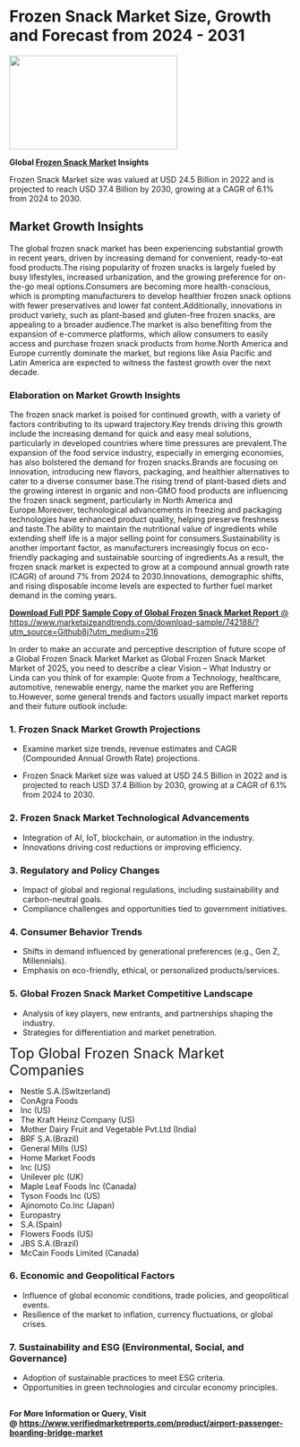 <H1>Frozen Snack Market Size, Growth and Forecast from 2024 - 2031</H1><img class="aligncenter size-medium wp-image-584254" src="https://thirdeyenews.in/wp-content/uploads/2024/09/Global-Market-Research-300x168.jpeg" alt="" width="300" height="168" /><p><strong>Global&nbsp;<a href="https://www.marketsizeandtrends.com/download-sample/742188/?utm_source=Github8j?utm_medium=216">Frozen Snack Market</a> Insights</strong></p><p>Frozen Snack Market size was valued at USD 24.5 Billion in 2022 and is projected to reach USD 37.4 Billion by 2030, growing at a CAGR of 6.1% from 2024 to 2030.</p><p><h2>Market Growth Insights</h2> The global frozen snack market has been experiencing substantial growth in recent years, driven by increasing demand for convenient, ready-to-eat food products.The rising popularity of frozen snacks is largely fueled by busy lifestyles, increased urbanization, and the growing preference for on-the-go meal options.Consumers are becoming more health-conscious, which is prompting manufacturers to develop healthier frozen snack options with fewer preservatives and lower fat content.Additionally, innovations in product variety, such as plant-based and gluten-free frozen snacks, are appealing to a broader audience.The market is also benefiting from the expansion of e-commerce platforms, which allow consumers to easily access and purchase frozen snack products from home.North America and Europe currently dominate the market, but regions like Asia Pacific and Latin America are expected to witness the fastest growth over the next decade.<p><a href="#"></a></p> <h3>Elaboration on Market Growth Insights</h3> The frozen snack market is poised for continued growth, with a variety of factors contributing to its upward trajectory.Key trends driving this growth include the increasing demand for quick and easy meal solutions, particularly in developed countries where time pressures are prevalent.The expansion of the food service industry, especially in emerging economies, has also bolstered the demand for frozen snacks.Brands are focusing on innovation, introducing new flavors, packaging, and healthier alternatives to cater to a diverse consumer base.The rising trend of plant-based diets and the growing interest in organic and non-GMO food products are influencing the frozen snack segment, particularly in North America and Europe.Moreover, technological advancements in freezing and packaging technologies have enhanced product quality, helping preserve freshness and taste.The ability to maintain the nutritional value of ingredients while extending shelf life is a major selling point for consumers.Sustainability is another important factor, as manufacturers increasingly focus on eco-friendly packaging and sustainable sourcing of ingredients.As a result, the frozen snack market is expected to grow at a compound annual growth rate (CAGR) of around 7% from 2024 to 2030.Innovations, demographic shifts, and rising disposable income levels are expected to further fuel market demand in the coming years.<p><a href="#"></p><p><span class=""><strong>Download Full PDF Sample Copy of Global Frozen Snack Market Report</strong> @ <a href="https://www.marketsizeandtrends.com/download-sample/742188/?utm_source=Github8j?utm_medium=216" target="_blank">https://www.marketsizeandtrends.com/download-sample/742188/?utm_source=Github8j?utm_medium=216</a></span></p><p>In order to make an accurate and perceptive description of future scope of a Global&nbsp;Frozen Snack Market Market as Global&nbsp;Frozen Snack Market Market of 2025, you need to describe a clear Vision &ndash; What Industry or Linda can you think of for example: Quote from a Technology, healthcare, automotive, renewable energy, name the market you are Reffering to.However, some general trends and factors usually impact market reports and their future outlook include:</p><h3>1.&nbsp;<strong>Frozen Snack Market Growth Projections</strong></h3><ul><li>Examine market size trends, revenue estimates and CAGR (Compounded Annual Growth Rate) projections.</li><li><p>Frozen Snack Market size was valued at USD 24.5 Billion in 2022 and is projected to reach USD 37.4 Billion by 2030, growing at a CAGR of 6.1% from 2024 to 2030.</p></li></ul><h3>2.&nbsp;<strong>Frozen Snack Market Technological Advancements</strong></h3><ul><li>Integration of AI, IoT, blockchain, or automation in the industry.</li><li>Innovations driving cost reductions or improving efficiency.</li></ul><h3>3.&nbsp;<strong>Regulatory and Policy Changes</strong></h3><ul><li>Impact of global and regional regulations, including sustainability and carbon-neutral goals.</li><li>Compliance challenges and opportunities tied to government initiatives.</li></ul><h3>4.&nbsp;<strong>Consumer Behavior Trends</strong></h3><ul><li>Shifts in demand influenced by generational preferences (e.g., Gen Z, Millennials).</li><li>Emphasis on eco-friendly, ethical, or personalized products/services.</li></ul><h3>5.&nbsp;<strong>Global Frozen Snack Market Competitive Landscape</strong></h3><ul><li>Analysis of key players, new entrants, and partnerships shaping the industry.</li><li>Strategies for differentiation and market penetration.</li></ul><p data-pm-slice="1 1 []"><span style="color: inherit; font-family: inherit; font-size: 25px;">Top Global Frozen Snack Market Companies</span></p><div class="" data-test-id=""><p><li>Nestle S.A.(Switzerland)</li><li> ConAgra Foods</li><li> Inc (US)</li><li> The Kraft Heinz Company (US)</li><li> Mother Dairy Fruit and Vegetable Pvt.Ltd (India)</li><li> BRF S.A.(Brazil)</li><li> General Mills (US)</li><li> Home Market Foods</li><li> Inc (US)</li><li> Unilever plc (UK)</li><li> Maple Leaf Foods Inc (Canada)</li><li> Tyson Foods Inc (US)</li><li> Ajinomoto Co.Inc (Japan)</li><li> Europastry</li><li> S.A.(Spain)</li><li> Flowers Foods (US)</li><li> JBS S.A.(Brazil)</li><li> McCain Foods Limited (Canada)</li></p></div><h3>6.&nbsp;<strong>Economic and Geopolitical Factors</strong></h3><ul><li>Influence of global economic conditions, trade policies, and geopolitical events.</li><li>Resilience of the market to inflation, currency fluctuations, or global crises.</li></ul><h3>7.&nbsp;<strong>Sustainability and ESG (Environmental, Social, and Governance)</strong></h3><ul><li>Adoption of sustainable practices to meet ESG criteria.</li><li>Opportunities in green technologies and circular economy principles.</li></ul><h2><strong style="font-size: 14px;">For More Information or Query, Visit @&nbsp;</strong><a style="background-color: #ffffff; font-size: 14px;" href="https://www.marketsizeandtrends.com/report/frozen-snack-market/" target="_blank">https://www.verifiedmarketreports.com/product/airport-passenger-boarding-bridge-market</a></h2>